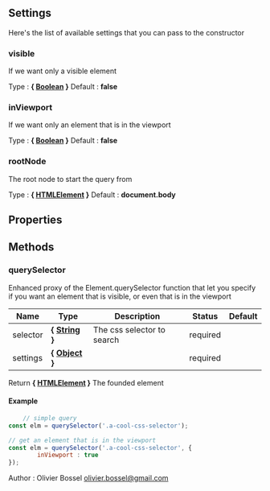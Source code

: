 


## Settings

Here's the list of available settings that you can pass to the constructor

### visible

If we want only a visible element

Type : **{ <a class="link" href="https://developer.mozilla.org/fr/docs/Web/JavaScript/Reference/Objets_globaux/Boolean" target="_blank" title="Boolean">Boolean</a> }**
Default : **false**

### inViewport

If we want only an element that is in the viewport

Type : **{ <a class="link" href="https://developer.mozilla.org/fr/docs/Web/JavaScript/Reference/Objets_globaux/Boolean" target="_blank" title="Boolean">Boolean</a> }**
Default : **false**

### rootNode

The root node to start the query from

Type : **{ <a class="link" href="https://developer.mozilla.org/fr/docs/Web/API/HTMLElement" target="_blank" title="HTMLElement">HTMLElement</a> }**
Default : **document.body**

## Properties





## Methods


### querySelector

Enhanced proxy of the Element.querySelector function that let you specify
if you want an element that is visible, or even that is in the viewport



Name  |  Type  |  Description  |  Status  |  Default
------------  |  ------------  |  ------------  |  ------------  |  ------------
selector  |  **{ <a class="link" href="https://developer.mozilla.org/fr/docs/Web/JavaScript/Reference/Objets_globaux/String" target="_blank" title="String">String</a> }**  |  The css selector to search  |  required  |
settings  |  **{ <a class="link" href="https://developer.mozilla.org/fr/docs/Web/JavaScript/Reference/Objets_globaux/Object" target="_blank" title="Object">Object</a> }**  |    |  required  |

Return **{ <a class="link" href="https://developer.mozilla.org/fr/docs/Web/API/HTMLElement" target="_blank" title="HTMLElement">HTMLElement</a> }** The founded element
#### Example
```js
	// simple query
const elm = querySelector('.a-cool-css-selector');

// get an element that is in the viewport
const elm = querySelector('.a-cool-css-selector', {
		inViewport : true
});

```
Author : Olivier Bossel <olivier.bossel@gmail.com>